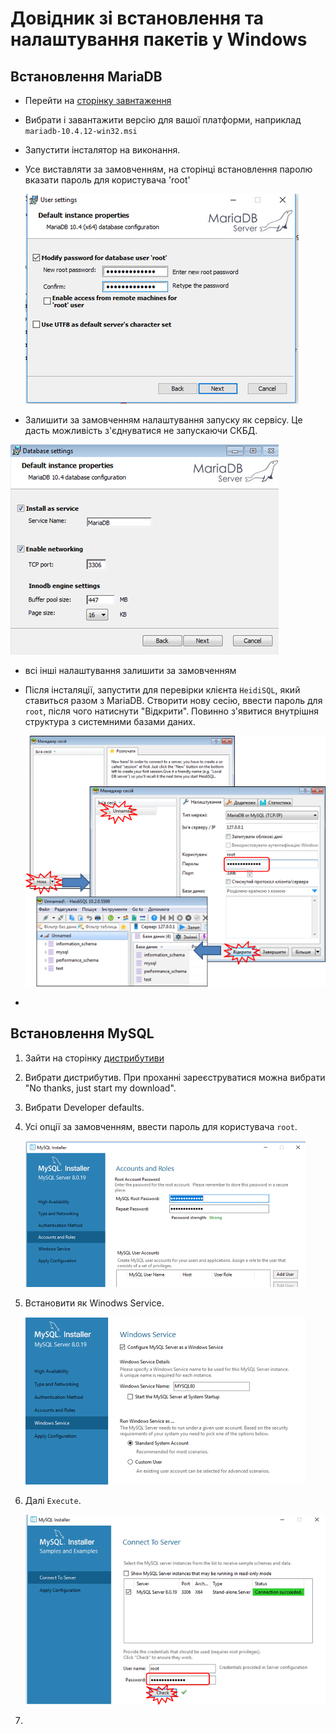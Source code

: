 # Довідник зі встановлення та налаштування пакетів у Windows

## Встановлення MariaDB

- Перейти на  [сторінку завнтаження](https://downloads.mariadb.org/mariadb/10.4.12/)

- Вибрати і завантажити версію для вашої платформи, наприклад `mariadb-10.4.12-win32.msi`

- Запустити інсталятор на виконання.

- Усе виставляти за замовченням, на сторінці встановлення паролю вказати пароль для користувача 'root'

  ![](winmedia/4.png)

- Залишити за замовченням налаштування запуску як сервісу. Це дасть можливість з'єднуватися не запускаючи СКБД. 

![](winmedia/5.png)

- всі інші налаштування залишити за замовченням

- Після інсталяції, запустити для перевірки клієнта `HeidiSQL`, який ставиться разом з MariaDB. Створити нову сесію, ввести пароль для `root`, після чого натиснути "Відкрити". Повинно з'явитися внутрішня структура з системними базами даних.  

  ![](winmedia/6.png)

-  

## Встановлення MySQL

1. Зайти на сторінку [дистрибутиви](https://dev.mysql.com/downloads/installer/)

2. Вибрати дистрибутив. При проханні зареєструватися можна вибрати "No thanks, just start my download".

3. Вибрати Developer defaults.

4. Усі опції за замовченням, ввести пароль для користувача `root`.

   ![](winmedia/2.png)

5. Встановити як Winodws Service.

   ![](winmedia/1.png)

6. Далі `Execute`.

   ![](winmedia/3.png)

7. 

